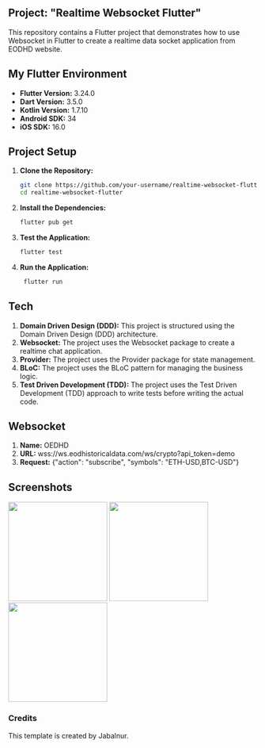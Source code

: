 ## Project: "Realtime Websocket Flutter"

This repository contains a Flutter project that demonstrates how to use Websocket in Flutter to create a realtime data socket application from EODHD website.


## My Flutter Environment

- **Flutter Version:** 3.24.0
- **Dart Version:** 3.5.0
- **Kotlin Version:** 1.7.10
- **Android SDK:** 34
- **iOS SDK:** 16.0

## Project Setup

1. **Clone the Repository:**

   ```bash
   git clone https://github.com/your-username/realtime-websocket-flutter.git
   cd realtime-websocket-flutter
    ```
2. **Install the Dependencies:**

   ```bash
   flutter pub get
   ```
3. **Test the Application:**

   ```bash
   flutter test
   ```

4. **Run the Application:**

   ```bash
    flutter run
    ```

## Tech
1. **Domain Driven Design (DDD):** This project is structured using the Domain Driven Design (DDD) architecture.
2. **Websocket:** The project uses the Websocket package to create a realtime chat application.
3. **Provider:** The project uses the Provider package for state management.
4. **BLoC:** The project uses the BLoC pattern for managing the business logic.
5. **Test Driven Development (TDD):** The project uses the Test Driven Development (TDD) approach to write tests before writing the actual code.

## Websocket
1. **Name:** OEDHD
2. **URL:** wss://ws.eodhistoricaldata.com/ws/crypto?api_token=demo
3. **Request:** {"action": "subscribe", "symbols": "ETH-USD,BTC-USD"}

## Screenshots
<img src="https://github.com/user-attachments/assets/9d4e5ad7-da0f-415d-b14d-a5efa15fc47a" width="200"/>
<img src="https://github.com/user-attachments/assets/b9d74513-f1c0-445a-914f-233807fa1e77" width="200"/>
<img src="https://github.com/user-attachments/assets/9fb2ff07-97af-451c-83d0-400985c0b869" width="200"/>

### Credits
This template is created by Jabalnur.
